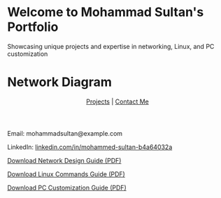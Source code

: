  <h1>Welcome to Mohammad Sultan's Portfolio</h1>
    <p>Showcasing unique projects and expertise in networking, Linux, and PC customization</p>
<h1>Network Diagram</h1>

 <header>
    <nav>
        <a href=>Projects</a> |
        <a href=>Contact Me</a>
    </nav>
   
</header>

<!-- Contact Section at the end -->
<section id="contact">
    <h2></h2>
    <p>Email: mohammadsultan@example.com</p>
    <p>LinkedIn: <a href="https://linkedin.com/in/mohammadsultan" target="_blank">linkedin.com/in/mohammed-sultan-b4a64032a</a></p>
</section>

<p><a href="network-design-guide.pdf" download>Download Network Design Guide (PDF)</a></p>
<p><a href="linux-commands-guide.pdf" download>Download Linux Commands Guide (PDF)</a></p>
<p><a href="pc-customization-guide.pdf" download>Download PC Customization Guide (PDF)</a></p>
